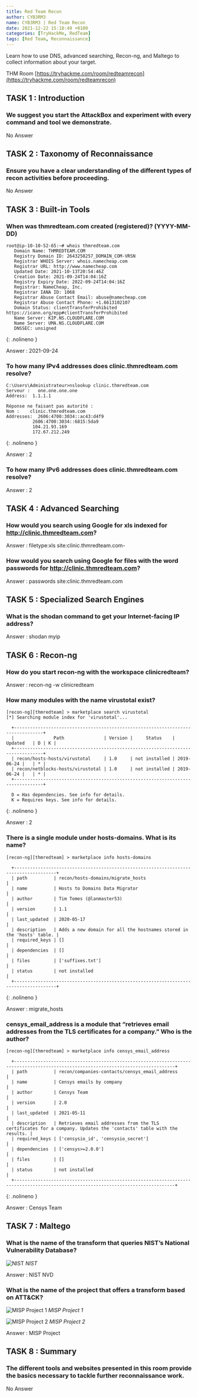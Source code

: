 ```yaml
---
title: Red Team Recon  
author: CYB3RM3
name: CYB3RM3 | Red Team Recon 
date: 2021-12-22 15:18:49 +0100
categories: [TryHackMe, RedTeam]
tags: [Red Team, Reconnaissance]
---
```


Learn how to use DNS, advanced searching, Recon-ng, and Maltego to collect information about your target.

THM Room [https://tryhackme.com/room/redteamrecon](https://tryhackme.com/room/redteamrecon)

## TASK 1 : Introduction
### We suggest you start the AttackBox and experiment with every command and tool we demonstrate. 
No Answer

## TASK 2 : Taxonomy of Reconnaissance  
### Ensure you have a clear understanding of the different types of recon activities before proceeding. 
No Answer

## TASK 3 : Built-in Tools
### When was thmredteam.com created (registered)? (YYYY-MM-DD) 

```console
root@ip-10-10-52-65:~# whois thmredteam.com
   Domain Name: THMREDTEAM.COM
   Registry Domain ID: 2643258257_DOMAIN_COM-VRSN
   Registrar WHOIS Server: whois.namecheap.com
   Registrar URL: http://www.namecheap.com
   Updated Date: 2021-10-13T20:54:46Z
   Creation Date: 2021-09-24T14:04:16Z
   Registry Expiry Date: 2022-09-24T14:04:16Z
   Registrar: NameCheap, Inc.
   Registrar IANA ID: 1068
   Registrar Abuse Contact Email: abuse@namecheap.com
   Registrar Abuse Contact Phone: +1.6613102107
   Domain Status: clientTransferProhibited https://icann.org/epp#clientTransferProhibited
   Name Server: KIP.NS.CLOUDFLARE.COM
   Name Server: UMA.NS.CLOUDFLARE.COM
   DNSSEC: unsigned
```
{: .nolineno }

Answer : 2021-09-24



### To how many IPv4 addresses does clinic.thmredteam.com resolve?

```console
C:\Users\Administrateur>nslookup clinic.thmredteam.com
Serveur :   one.one.one.one
Address:  1.1.1.1

Réponse ne faisant pas autorité :
Nom :    clinic.thmredteam.com
Addresses:  2606:4700:3034::ac43:d4f9
          2606:4700:3034::6815:5da9
          104.21.93.169
          172.67.212.249
```
{: .nolineno }

Answer : 2

### To how many IPv6 addresses does clinic.thmredteam.com resolve?
Answer : 2

## TASK 4 : Advanced Searching 
### How would you search using Google for xls indexed for http://clinic.thmredteam.com?
Answer : filetype:xls site:clinic.thmredteam.com-

### How would you search using Google for files with the word passwords for http://clinic.thmredteam.com?
Answer : passwords site:clinic.thmredteam.com

## TASK 5 : Specialized Search Engines 
### What is the shodan command to get your Internet-facing IP address?
Answer : shodan myip

## TASK 6 : Recon-ng  
### How do you start recon-ng with the workspace clinicredteam? 
Answer : recon-ng -w clinicredteam

### How many modules with the name virustotal exist?

```console
[recon-ng][thmredteam] > marketplace search virustotal
[*] Searching module index for 'virustotal'...

  +---------------------------------------------------------------------------------+
  |               Path               | Version |     Status    |  Updated   | D | K |
  +---------------------------------------------------------------------------------+
  | recon/hosts-hosts/virustotal     | 1.0     | not installed | 2019-06-24 |   | * |
  | recon/netblocks-hosts/virustotal | 1.0     | not installed | 2019-06-24 |   | * |
  +---------------------------------------------------------------------------------+

  D = Has dependencies. See info for details.
  K = Requires keys. See info for details.
```
{: .nolineno }

Answer : 2

### There is a single module under hosts-domains. What is its name?

```console
[recon-ng][thmredteam] > marketplace info hosts-domains

  +--------------------------------------------------------------------------------------+
  | path          | recon/hosts-domains/migrate_hosts                                    |
  | name          | Hosts to Domains Data Migrator                                       |
  | author        | Tim Tomes (@lanmaster53)                                             |
  | version       | 1.1                                                                  |
  | last_updated  | 2020-05-17                                                           |
  | description   | Adds a new domain for all the hostnames stored in the 'hosts' table. |
  | required_keys | []                                                                   |
  | dependencies  | []                                                                   |
  | files         | ['suffixes.txt']                                                     |
  | status        | not installed                                                        |
  +--------------------------------------------------------------------------------------+
```
{: .nolineno }

Answer : migrate_hosts

###  censys_email_address is a module that “retrieves email addresses from the TLS certificates for a company.” Who is the author? 

```console
[recon-ng][thmredteam] > marketplace info censys_email_address

  +-----------------------------------------------------------------------------------------------------------------------------------+
  | path          | recon/companies-contacts/censys_email_address                                                                     |
  | name          | Censys emails by company                                                                                          |
  | author        | Censys Team                                                                                                       |
  | version       | 2.0                                                                                                               |
  | last_updated  | 2021-05-11                                                                                                        |
  | description   | Retrieves email addresses from the TLS certificates for a company. Updates the 'contacts' table with the results. |
  | required_keys | ['censysio_id', 'censysio_secret']                                                                                |
  | dependencies  | ['censys>=2.0.0']                                                                                                 |
  | files         | []                                                                                                                |
  | status        | not installed                                                                                                     |
  +-----------------------------------------------------------------------------------------------------------------------------------+

```
{: .nolineno }

Answer : Censys Team

## TASK 7 : Maltego

### What is the name of the transform that queries NIST’s National Vulnerability Database? 

![NIST](/images/thm/redteamrecon/redteamrecon_1.png)
_NIST_

Answer : NIST NVD


### What is the name of the project that offers a transform based on ATT&CK?

![MISP Project 1](/images/thm/redteamrecon/redteamrecon_2.png)
_MISP Project 1_

![MISP Project 2](/images/thm/redteamrecon/redteamrecon_3.png)
_MISP Project 2_

Answer : MISP Project 

## TASK 8 : Summary
### The different tools and websites presented in this room provide the basics necessary to tackle further reconnaissance work.
No Answer